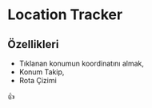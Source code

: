 # Location Tracker

## Özellikleri

- Tıklanan konumun koordinatını almak,
- Konum Takip,
- Rota Çizimi

:+1: